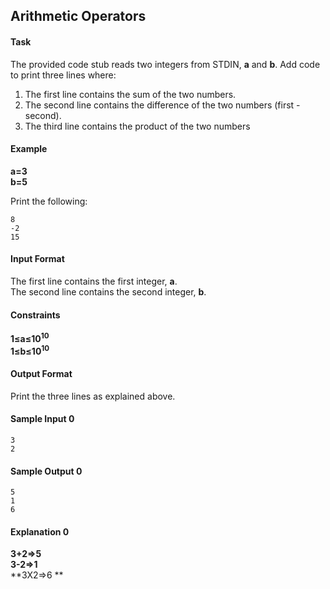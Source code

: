 ## Arithmetic Operators
#### Task
The provided code stub reads two integers from STDIN, **a** and **b**. Add code to print three lines where:

1. The first line contains the sum of the two numbers.
2. The second line contains the difference of the two numbers (first - second).
3. The third line contains the product of the two numbers

#### Example
**a=3<br/>
b=5**

Print the following:

	8
	-2
	15
#### Input Format

The first line contains the first integer, **a**.<br/>
The second line contains the second integer, **b**.

#### Constraints
**1≤a≤10<sup>10</sup><br/>
1≤b≤10<sup>10</sup>**

#### Output Format

Print the three lines as explained above.

#### Sample Input 0

	3
	2
#### Sample Output 0

	5
	1
	6
#### Explanation 0
**3+2=>5<br/>**
**3-2=>1<br/>**
**3X2=>6 **




